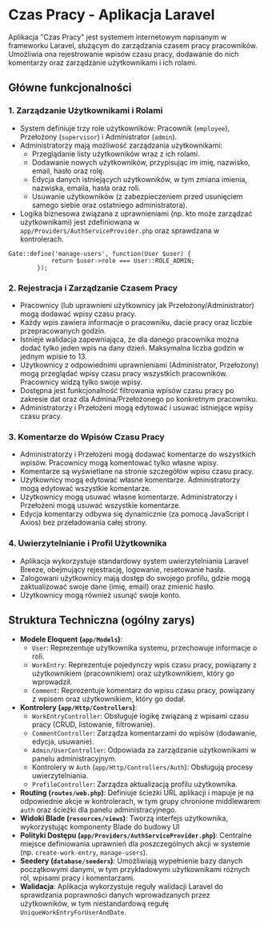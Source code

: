 # Czas Pracy - Aplikacja Laravel

Aplikacja "Czas Pracy" jest systemem internetowym napisanym w frameworku Laravel, służącym do zarządzania czasem pracy pracowników. Umożliwia ona rejestrowanie wpisów czasu pracy, dodawanie do nich komentarzy oraz zarządzanie użytkownikami i ich rolami.

## Główne funkcjonalności

### 1. Zarządzanie Użytkownikami i Rolami
* System definiuje trzy role użytkowników: Pracownik (`employee`), Przełożony (`supervisor`) i Administrator (`admin`).
* Administratorzy mają możliwość zarządzania użytkownikami:
    * Przeglądanie listy użytkowników wraz z ich rolami.
    * Dodawanie nowych użytkowników, przypisując im imię, nazwisko, email, hasło oraz rolę.
    * Edycja danych istniejących użytkowników, w tym zmiana imienia, nazwiska, emaila, hasła oraz roli.
    * Usuwanie użytkowników (z zabezpieczeniem przed usunięciem samego siebie oraz ostatniego administratora).
* Logika biznesowa związana z uprawnieniami (np. kto może zarządzać użytkownikami) jest zdefiniowana w `app/Providers/AuthServiceProvider.php` oraz sprawdzana w kontrolerach.
```
Gate::define('manage-users', function(User $user) {
            return $user->role === User::ROLE_ADMIN;
        });
```

### 2. Rejestracja i Zarządzanie Czasem Pracy
* Pracownicy (lub uprawnieni użytkownicy jak Przełożony/Administrator) mogą dodawać wpisy czasu pracy.
* Każdy wpis zawiera informacje o pracowniku, dacie pracy oraz liczbie przepracowanych godzin.
* Istnieje walidacja zapewniająca, że dla danego pracownika można dodać tylko jeden wpis na dany dzień. Maksymalna liczba godzin w jednym wpisie to 13.
* Użytkownicy z odpowiednimi uprawnieniami (Administrator, Przełożony) mogą przeglądać wpisy czasu pracy wszystkich pracowników. Pracownicy widzą tylko swoje wpisy.
* Dostępna jest funkcjonalność filtrowania wpisów czasu pracy po zakresie dat oraz dla Admina/Przełożonego po konkretnym pracowniku.
* Administratorzy i Przełożeni mogą edytować i usuwać istniejące wpisy czasu pracy.

### 3. Komentarze do Wpisów Czasu Pracy
* Administratorzy i Przełożeni mogą dodawać komentarze do wszystkich wpisów. Pracownicy mogą komentować tylko własne wpisy.
* Komentarze są wyświetlane na stronie szczegółów wpisu czasu pracy.
* Użytkownicy mogą edytować własne komentarze. Administratorzy mogą edytować wszystkie komentarze.
* Użytkownicy mogą usuwać własne komentarze. Administratorzy i Przełożeni mogą usuwać wszystkie komentarze.
* Edycja komentarzy odbywa się dynamicznie (za pomocą JavaScript i Axios) bez przeładowania całej strony.

### 4. Uwierzytelnianie i Profil Użytkownika
* Aplikacja wykorzystuje standardowy system uwierzytelniania Laravel Breeze, obejmujący rejestrację, logowanie, resetowanie hasła.
* Zalogowani użytkownicy mają dostęp do swojego profilu, gdzie mogą zaktualizować swoje dane (imię, email) oraz zmienić hasło.
* Użytkownicy mogą również usunąć swoje konto.

## Struktura Techniczna (ogólny zarys)

* **Modele Eloquent (`app/Models`)**:
    * `User`: Reprezentuje użytkownika systemu, przechowuje informacje o roli.
    * `WorkEntry`: Reprezentuje pojedynczy wpis czasu pracy, powiązany z użytkownikiem (pracownikiem) oraz użytkownikiem, który go wprowadził.
    * `Comment`: Reprezentuje komentarz do wpisu czasu pracy, powiązany z wpisem oraz użytkownikiem, który go dodał.
* **Kontrolery (`app/Http/Controllers`)**:
    * `WorkEntryController`: Obsługuje logikę związaną z wpisami czasu pracy (CRUD, listowanie, filtrowanie).
    * `CommentController`: Zarządza komentarzami do wpisów (dodawanie, edycja, usuwanie).
    * `Admin/UserController`: Odpowiada za zarządzanie użytkownikami w panelu administracyjnym.
    * Kontrolery w `Auth` (`app/Http/Controllers/Auth`): Obsługują procesy uwierzytelniania.
    * `ProfileController`: Zarządza aktualizacją profilu użytkownika.
* **Routing (`routes/web.php`)**: Definiuje ścieżki URL aplikacji i mapuje je na odpowiednie akcje w kontrolerach, w tym grupy chronione middlewarem `auth` oraz ścieżki dla panelu administracyjnego.
* **Widoki Blade (`resources/views`)**: Tworzą interfejs użytkownika, wykorzystując komponenty Blade do budowy UI
* **Polityki Dostępu (`app/Providers/AuthServiceProvider.php`)**: Centralne miejsce definiowania uprawnień dla poszczególnych akcji w systemie (np. `create-work-entry`, `manage-users`).
* **Seedery (`database/seeders`)**: Umożliwiają wypełnienie bazy danych początkowymi danymi, w tym przykładowymi użytkownikami różnych ról, wpisami pracy i komentarzami.
* **Walidacja**: Aplikacja wykorzystuje reguły walidacji Laravel do sprawdzania poprawności danych wprowadzanych przez użytkowników, w tym niestandardową regułę `UniqueWorkEntryForUserAndDate`.
